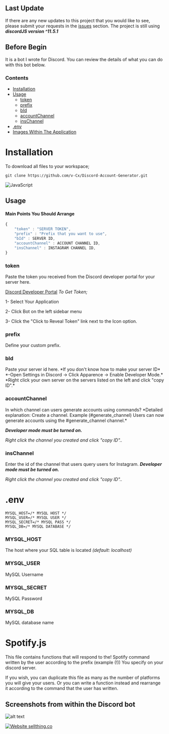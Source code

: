 ## Last Update
If there are any new updates to this project that you would like to see, please submit your requests in the [issues](https://github.com/v-Cx/Discord-Account-Generator/issues) section. The project is still using ***discordJS version ^11.5.1***

## Before Begin
It is a bot I wrote for Discord. You can review the details of what you can do with this bot below.

### Contents

 - [Installation](#installation)
 - [Usage](#usage)
	 - [token](#token)
	 - [prefix](#prefix)
	 - [bId](#bId)
	 - [accountChannel](#accountChannel)
	 - [insChannel](#insChannel)
 - [.env](#env)
 - [Images Within The Application](#screen)

<h1 id="installation">Installation</h1>

To download all files to your workspace;

```gh
git clone https://github.com/v-Cx/Discord-Account-Generator.git
```
![JavaScript](https://img.shields.io/badge/javascript-%23323330.svg?style=for-the-badge&logo=javascript&logoColor=%23F7DF1E)

<h2 id="usage">Usage</h2>

#### Main Points You Should Arrange

```javascript
{
    "token" : "SERVER TOKEN",
    "prefix" : "Prefix that you want to use",
    "bId" : SERVER ID,
    "accountChannel" : ACCOUNT CHANNEL ID,
    "insChannel" : INSTAGRAM CHANNEL ID,
}
```

<h3 id="token">token</h3>
Paste the token you received from the Discord developer portal for your server here.

[Discord Developer Portal](https://discord.com/developers/applications/)
*To Get Token;*

1- Select Your Application

2- Click Bot on the left sidebar menu

3- Click the "Click to Reveal Token" link next to the Icon option.

<h3 id="prefix">prefix</h3>
Define your custom prefix.

<h3 id="bid">bId</h3>
Paste your server id here. 
*If you don't know how to make your server ID*
*-Open Settings in Discord -> Click Apparence -> Enable Developer Mode.*
*Right click your own server on the servers listed on the left and click "copy ID".*

<h3 id="accountChannel">accountChannel</h3>
In which channel can users generate accounts using commands?
*Detailed explanation: Create a channel. Example (#generate_channel) Users can now generate accounts using the #generate_channel channel.*

***Developer mode must be turned on.***

*Right click the channel you created and click "copy ID"..*

<h3 id="insChannel">insChannel</h3>

Enter the id of the channel that users query users for Instagram.
***Developer mode must be turned on.***

*Right click the channel you created and click "copy ID"..*

<h1 id="env">.env</h1>

```env
MYSQL_HOST=/* MYSQL HOST */
MYSQL_USER=/* MYSQL USER */
MYSQL_SECRET=/* MYSQL PASS */
MYSQL_DB=/* MYSQL DATABASE */
```

<h3 id="MYSQL_HOST">MYSQL_HOST</h3>

The host where your SQL table is located *(default: localhost)*

<h3 id="MYSQL_USER">MYSQL_USER</h3>

MySQL Username

<h3 id="MYSQL_SECRET">MYSQL_SECRET</h3>

MySQL Password

<h3 id="MYSQL_DB">MYSQL_DB</h3>

MySQL database name

<h1 id="spotifyjs">Spotify.js</h1>

This file contains functions that will respond to the! Spotify command written by the user according to the prefix (example (!)) You specify on your discord server.

If you wish, you can duplicate this file as many as the number of platforms you will give your users. Or you can write a function instead and rearrange it according to the command that the user has written.

<h2 id="screen">Screenshots from within the Discord bot</h2>

![alt text](https://media.discordapp.net/attachments/714991142084804649/794198969533333514/68747470733a2f2f692e6962622e636f2f736d703034625a2f436861726f6e2d426f742d312e706e67.png?width=667&height=554)

[![Website sellthing.co](https://img.shields.io/website-up-down-green-red/http/shields.io.svg)](https://sellthing.co)
